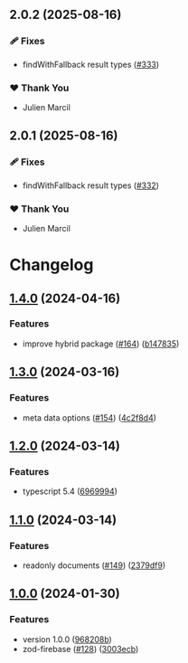 ## 2.0.2 (2025-08-16)

### 🩹 Fixes

- findWithFallback result types ([#333](https://github.com/valian-ca/zod-firebase-admin/pull/333))

### ❤️ Thank You

- Julien Marcil

## 2.0.1 (2025-08-16)

### 🩹 Fixes

- findWithFallback result types ([#332](https://github.com/valian-ca/zod-firebase-admin/pull/332))

### ❤️ Thank You

- Julien Marcil

# Changelog

## [1.4.0](https://github.com/valian-ca/zod-firebase-admin/compare/zod-firebase-v1.3.0...zod-firebase-v1.4.0) (2024-04-16)


### Features

* improve hybrid package ([#164](https://github.com/valian-ca/zod-firebase-admin/issues/164)) ([b147835](https://github.com/valian-ca/zod-firebase-admin/commit/b147835cf3f0eadb95bc957acb1e8ddbf420abb7))

## [1.3.0](https://github.com/valian-ca/zod-firebase-admin/compare/zod-firebase-v1.2.0...zod-firebase-v1.3.0) (2024-03-16)


### Features

* meta data options ([#154](https://github.com/valian-ca/zod-firebase-admin/issues/154)) ([4c2f8d4](https://github.com/valian-ca/zod-firebase-admin/commit/4c2f8d405d7e4f9daa8b98799b0faa21ae5c05bc))

## [1.2.0](https://github.com/valian-ca/zod-firebase-admin/compare/zod-firebase-v1.1.0...zod-firebase-v1.2.0) (2024-03-14)


### Features

* typescript 5.4 ([6969994](https://github.com/valian-ca/zod-firebase-admin/commit/6969994ec741abb49e8587ae9daa3d94bfb42fe9))

## [1.1.0](https://github.com/valian-ca/zod-firebase-admin/compare/zod-firebase-v1.0.0...zod-firebase-v1.1.0) (2024-03-14)


### Features

* readonly documents ([#149](https://github.com/valian-ca/zod-firebase-admin/issues/149)) ([2379df9](https://github.com/valian-ca/zod-firebase-admin/commit/2379df9e83ad4dff7cd04efa9777f046801c6780))

## [1.0.0](https://github.com/valian-ca/zod-firebase-admin/compare/zod-firebase-v0.2.0...zod-firebase-v1.0.0) (2024-01-30)


### Features

* version 1.0.0 ([968208b](https://github.com/valian-ca/zod-firebase-admin/commit/968208b73aa39d08bdd4b9a41d2df4dd8f11d496))
* zod-firebase ([#128](https://github.com/valian-ca/zod-firebase-admin/issues/128)) ([3003ecb](https://github.com/valian-ca/zod-firebase-admin/commit/3003ecbf8ee2edd91f5537475a88e1d55fb566ee))
